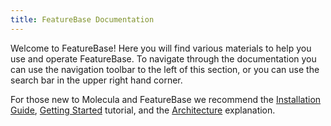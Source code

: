 ```yaml
---
title: FeatureBase Documentation
---
```


Welcome to FeatureBase! Here you will find various materials to help you use and operate FeatureBase. To navigate through the documentation you can use the navigation toolbar to the left of this section, or you can use the search bar in the upper right hand corner.

For those new to Molecula and FeatureBase we recommend the [Installation Guide](/how-tos/install-featurebase), [Getting Started](/quick-start-guide/enterprise) tutorial, and the [Architecture](/explanations/architecture) explanation.

